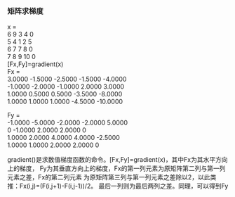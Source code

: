 ### 矩阵求梯度
x =<br>
     6     9     3     4     0<br>
     5     4     1     2     5<br>
     6     7     7     8     0<br>
     7     8     9    10     0<br>
[Fx,Fy]=gradient(x)<br>
Fx =<br>
    3.0000   -1.5000   -2.5000   -1.5000   -4.0000<br>
   -1.0000   -2.0000   -1.0000    2.0000    3.0000<br>
    1.0000    0.5000    0.5000   -3.5000   -8.0000<br>
    1.0000    1.0000    1.0000   -4.5000  -10.0000<br>

Fy =<br>
   -1.0000   -5.0000   -2.0000   -2.0000    5.0000<br>
         0   -1.0000    2.0000    2.0000         0<br>
    1.0000    2.0000    4.0000    4.0000   -2.5000<br>
    1.0000    1.0000    2.0000    2.0000         0<br>
    
   gradient()是求数值梯度函数的命令。[Fx,Fy]=gradient(x)，其中Fx为其水平方向上的梯度，
   Fy为其垂直方向上的梯度，Fx的第一列元素为原矩阵第二列与第一列元素之差，Fx的第二列元素
   为原矩阵第三列与第一列元素之差除以2，以此类推：Fx(i,j)=(F(i,j+1)-F(i,j-1))/2。
   最后一列则为最后两列之差。同理，可以得到Fy
